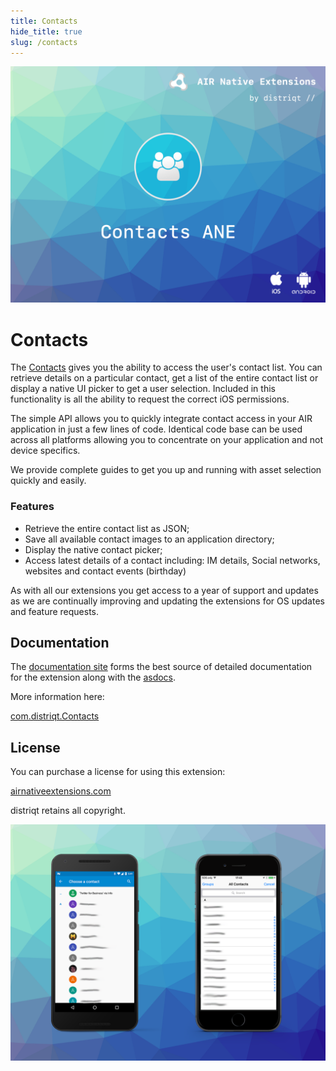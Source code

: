 ```yaml
---
title: Contacts
hide_title: true
slug: /contacts
---
```


![](images/hero.png)

# Contacts

The [Contacts](http://airnativeextensions.com/extension/com.distriqt.Contacts) gives you the ability to access the user's contact list. You can retrieve details on a particular contact, get a list of the entire contact list or display a native UI picker to get a user selection. Included in this functionality is all the ability to request the correct iOS permissions.

The simple API allows you to quickly integrate contact access in your AIR application in just a few lines of code. Identical code base can be used across all platforms allowing you to concentrate on your application and not device specifics.

We provide complete guides to get you up and running with asset selection quickly and easily.

### Features

- Retrieve the entire contact list as JSON;
- Save all available contact images to an application directory;
- Display the native contact picker;
- Access latest details of a contact including: IM details, Social networks, websites and contact events (birthday)

As with all our extensions you get access to a year of support and updates as we are continually improving and updating the extensions for OS updates and feature requests.

## Documentation

The [documentation site](https://docs.airnativeextensions.com/docs/contacts) forms the best source of detailed documentation for the extension along with the [asdocs](http://docs.airnativeextensions.com/asdocs/contacts).

More information here:

[com.distriqt.Contacts](https://airnativeextensions.com/extension/com.distriqt.Contacts)

## License

You can purchase a license for using this extension:

[airnativeextensions.com](https://airnativeextensions.com/)

distriqt retains all copyright.

![](images/promo.png)
